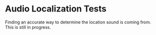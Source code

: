 # Audio Localization Tests
Finding an accurate way to determine the location sound is coming from. This is still in progress.